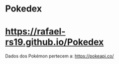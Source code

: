 # Pokedex

# https://rafael-rs19.github.io/Pokedex


Dados dos Pokémon pertecem a: https://pokeapi.co/

